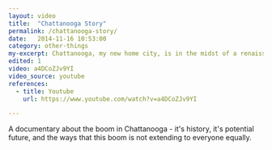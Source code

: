```yaml
---
layout: video
title:  "Chattanooga Story"
permalink: /chattanooga-story/
date:   2014-11-16 10:53:00
category: other-things
my-excerpt: Chattanooga, my new home city, is in the midst of a renaissance, but it's not helping everyone. A documentary explores the history of the improvements and the challenges facing the city.
edited: 1
video: a4DCoZJv9YI
video_source: youtube
references:
  - title: Youtube
    url: https://www.youtube.com/watch?v=a4DCoZJv9YI

---
```


A documentary about the boom in Chattanooga - it's history, it's potential future, and the ways that this boom is not extending to everyone equally.
